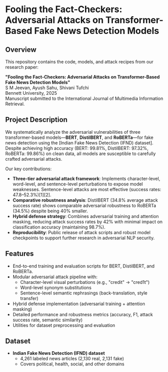 # Fooling the Fact-Checkers: Adversarial Attacks on Transformer-Based Fake News Detection Models

## Overview
This repository contains the code, models, and attack recipes from our research paper:

**"Fooling the Fact-Checkers: Adversarial Attacks on Transformer-Based Fake News Detection Models"**  
S M Jeevan, Ayush Sahu, Shivani Tufchi  
Bennett University, 2025  
Manuscript submitted to the International Journal of Multimedia Information Retrieval.

## Project Description
We systematically analyze the adversarial vulnerabilities of three transformer-based models—**BERT**, **DistilBERT**, and **RoBERTa**—for fake news detection using the [Indian Fake News Detection (IFND) dataset]. Despite achieving high accuracy (BERT: 99.81%, DistilBERT: 97.32%, RoBERTa: 99.86%) on clean data, all models are susceptible to carefully crafted adversarial attacks.

Our key contributions:

- **Three-tier adversarial attack framework**: Implements character-level, word-level, and sentence-level perturbations to expose model weaknesses. Sentence-level attacks are most effective (success rates: 47.8–52.3%)[1][2].
- **Comparative robustness analysis**: DistilBERT (34.8% average attack success rate) shows comparable adversarial robustness to RoBERTa (34.5%) despite being 40% smaller.
- **Hybrid defense strategy**: Combines adversarial training and attention masking, reducing attack success rates by 42% with minimal impact on classification accuracy (maintaining 98.7%).
- **Reproducibility**: Public release of attack scripts and robust model checkpoints to support further research in adversarial NLP security.

## Features
- End-to-end training and evaluation scripts for BERT, DistilBERT, and RoBERTa.
- Modular adversarial attack pipeline with:
  - Character-level visual perturbations (e.g., "credit" → "cred1t")
  - Word-level synonym substitutions
  - Sentence-level semantic rephrasings (back-translation, style transfer)
- Hybrid defense implementation (adversarial training + attention masking)
- Detailed performance and robustness metrics (accuracy, F1, attack success rate, semantic similarity)
- Utilities for dataset preprocessing and evaluation

## Dataset

- **Indian Fake News Detection (IFND) dataset**
  - 4,261 labeled news articles (2,130 real, 2,131 fake)
  - Covers political, health, social, and other domains
